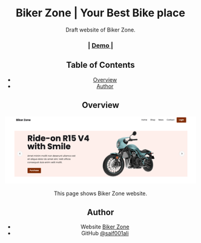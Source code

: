 <!-- Please update value in the {}  -->

<h1 align="center">Biker Zone | Your Best Bike place</h1>

<div align="center">
   Draft website of Biker Zone.

<div align="center">
  <h3>
    <span> | </span>
    <a href="https://saif001ali.github.io/biker-zone/">
      Demo
    </a>
    <span> | </span>
  </h3>
</div>

<!-- TABLE OF CONTENTS -->

## Table of Contents

- [Overview](#overview)
- [Author](#author)

<!-- OVERVIEW -->

## Overview

![screenshot](/images/others/screen-shot.png)

This page shows Biker Zone website.

<!-- AUTHOR -->

## Author

- Website [Biker Zone](https://github.com/saif001ali/biker-zone)
- GitHub [@saif001ali](https://github.com/saif001ali)
